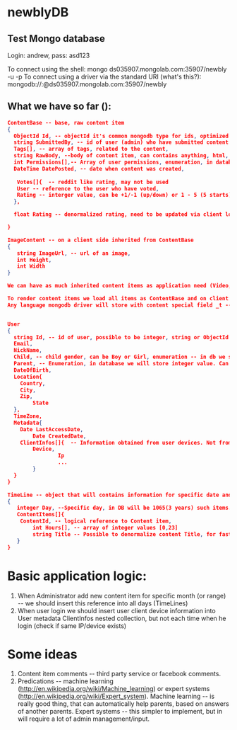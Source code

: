 newblyDB
========

Test Mongo database
-------------------

Login: andrew, pass: asd123

To connect using the shell:
mongo ds035907.mongolab.com:35907/newbly -u <user> -p <password>
To connect using a driver via the standard URI (what's this?):
  mongodb://<user>:<password>@ds035907.mongolab.com:35907/newbly

What we have so far ():
--------------------------
``` JSON
ContentBase -- base, raw content item
{
  ObjectId Id, -- objectId it's common mongodb type for ids, optimized for fast quering 
  string SubmittedBy, -- id of user (admin) who have submitted content item
  Tags[], -- array of tags, related to the content,
  string RawBody, --body of content item, can contains anything, html, text, links. will be manager through the wysiwyg editor
  int Permissions[],-- Array of user permissions, enumeration, in database we store integer number. User(0)|Admin(1)
  DateTime DatePosted, -- date when content was created,
  
   Votes[]{  -- reddit like rating, may not be used
   User -- reference to the user who have voted,
   Rating -- interger value, can be +1/-1 (up/down) or 1 - 5 (5 starts),  
  },

  float Rating -- denormalized rating, need to be updated via client logic on each new vote (possibly async)

}

ImageContent -- on a client side inherited from ContentBase
{
   string ImageUrl, -- url of an image,
   int Height,
   int Width
}

We can have as much inherited content items as application need (Video, html, question, etc..). 

To render content items we load all items as ContentBase and on client side cheching actual type of content item.
Any language mongodb driver will store with content special field _t -- witch contains actual type of an object


User
{
  string Id, -- id of user, possible to be integer, string or ObjectId 
  Email,
  NickName,
  Child, -- child gender, can be Boy or Girl, enumeration -- in db we store 1 or 2,
  Parent, -- Enumeration, in database we will store integer value. Can be Mother(0)|Father(1)|GrandMother(2), and so on based on application logic
  DateOfBirth,
  Location{
	Country,
 	City,
	Zip,
        State
  },
  TimeZone,
  Metadata{
	Date LastAccessDate,
        Date CreatedDate,
 	ClientInfos[]{  -- Information obtained from user devices. Not from each request, if user already requested service from this device -- don't store. (atomic updates $ne)
		Device,
                Ip
                ...			          		
        }
  }
}

TimeLine -- object that will contains information for specific date and hour
{
   integer Day, --Specific day, in DB will be 1065(3 years) such items. One item per one day.
   ContentItems[]{
	ContentId, -- logical reference to Content item,
        int Hours[], -- array of integer values [0,23]
        string Title -- Possible to denormalize content Title, for fast retrieving (depends on app logic)
   }   
}

```

Basic application logic:
========

1. When Administrator add new content item for specific month (or range) -- we should insert this reference into all days (TimeLines)
2. When user login we should insert user client device information into User metadata ClientInfos nested collection, but not each time when
he login (check if same IP/device exists)


Some ideas
========
1. Content item comments -- third party service or facebook comments.
2. Predications -- machine learning (http://en.wikipedia.org/wiki/Machine_learning) or expert systems (http://en.wikipedia.org/wiki/Expert_system).
Machine learning -- is really good thing, that can automatically help parents, based on answers of another parents.
Expert systems -- this simpler to implement, but in will require a lot of admin management/input.



